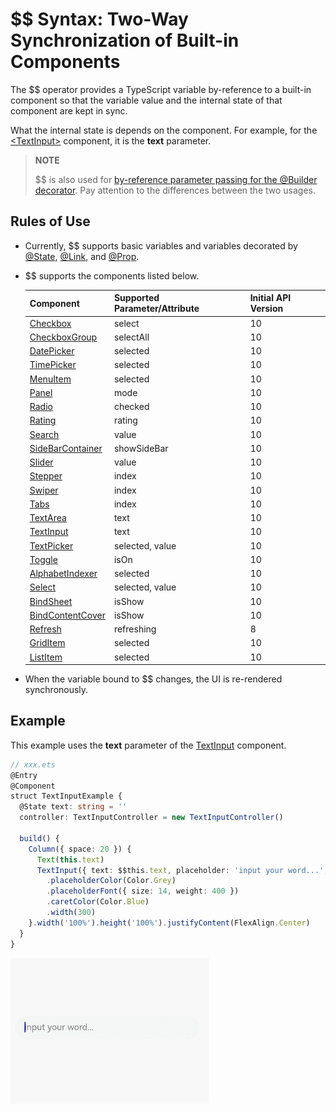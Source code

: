 # $$ Syntax: Two-Way Synchronization of Built-in Components


The $$ operator provides a TypeScript variable by-reference to a built-in component so that the variable value and the internal state of that component are kept in sync.


What the internal state is depends on the component. For example, for the [\<TextInput>](../reference/apis-arkui/arkui-ts/ts-basic-components-textinput.md) component, it is the **text** parameter.


> **NOTE**
>
> $$ is also used for [by-reference parameter passing for the @Builder decorator](arkts-builder.md#by-reference-parameter-passing). Pay attention to the differences between the two usages.


## Rules of Use

- Currently, $$ supports basic variables and variables decorated by [\@State](arkts-state.md), [\@Link](arkts-link.md), and [\@Prop](arkts-prop.md).

- $$ supports the components listed below.

  | Component                                                        | Supported Parameter/Attribute| Initial API Version|
  | ------------------------------------------------------------ | --------------- | ----------- |
  | [Checkbox](../reference/apis-arkui/arkui-ts/ts-basic-components-checkbox.md) | select          | 10          |
  | [CheckboxGroup](../reference/apis-arkui/arkui-ts/ts-basic-components-checkboxgroup.md) | selectAll       | 10          |
  | [DatePicker](../reference/apis-arkui/arkui-ts/ts-basic-components-datepicker.md) | selected        | 10          |
  | [TimePicker](../reference/apis-arkui/arkui-ts/ts-basic-components-timepicker.md) | selected        | 10          |
  | [MenuItem](../reference/apis-arkui/arkui-ts/ts-basic-components-menuitem.md) | selected        | 10          |
  | [Panel](../reference/apis-arkui/arkui-ts/ts-container-panel.md)         | mode            | 10          |
  | [Radio](../reference/apis-arkui/arkui-ts/ts-basic-components-radio.md)  | checked         | 10          |
  | [Rating](../reference/apis-arkui/arkui-ts/ts-basic-components-rating.md) | rating          | 10          |
  | [Search](../reference/apis-arkui/arkui-ts/ts-basic-components-search.md) | value           | 10          |
  | [SideBarContainer](../reference/apis-arkui/arkui-ts/ts-container-sidebarcontainer.md) | showSideBar     | 10          |
  | [Slider](../reference/apis-arkui/arkui-ts/ts-basic-components-slider.md) | value           | 10          |
  | [Stepper](../reference/apis-arkui/arkui-ts/ts-basic-components-stepper.md) | index           | 10          |
  | [Swiper](../reference/apis-arkui/arkui-ts/ts-container-swiper.md)       | index       | 10          |
  | [Tabs](../reference/apis-arkui/arkui-ts/ts-container-tabs.md)           | index           | 10          |
  | [TextArea](../reference/apis-arkui/arkui-ts/ts-basic-components-textarea.md) | text            | 10          |
  | [TextInput](../reference/apis-arkui/arkui-ts/ts-basic-components-textinput.md) | text            | 10          |
  | [TextPicker](../reference/apis-arkui/arkui-ts/ts-basic-components-textpicker.md) | selected, value| 10          |
  | [Toggle](../reference/apis-arkui/arkui-ts/ts-basic-components-toggle.md) | isOn            | 10          |
  | [AlphabetIndexer](../reference/apis-arkui/arkui-ts/ts-container-alphabet-indexer.md) | selected        | 10          |
  | [Select](../reference/apis-arkui/arkui-ts/ts-basic-components-select.md) | selected, value| 10          |
  | [BindSheet](../reference/apis-arkui/arkui-ts/ts-universal-attributes-sheet-transition.md) | isShow | 10          |
  | [BindContentCover](../reference/apis-arkui/arkui-ts/ts-universal-attributes-modal-transition.md) | isShow | 10          |
  | [Refresh](../reference/apis-arkui/arkui-ts/ts-container-refresh.md) | refreshing | 8 |
  | [GridItem](../reference/apis-arkui/arkui-ts/ts-container-griditem.md) | selected | 10 |
  | [ListItem](../reference/apis-arkui/arkui-ts/ts-container-listitem.md) | selected | 10 |

- When the variable bound to $$ changes, the UI is re-rendered synchronously.


## Example

This example uses the **text** parameter of the [TextInput](../reference/apis-arkui/arkui-ts/ts-basic-components-textinput.md) component.


```ts
// xxx.ets
@Entry
@Component
struct TextInputExample {
  @State text: string = ''
  controller: TextInputController = new TextInputController()

  build() {
    Column({ space: 20 }) {
      Text(this.text)
      TextInput({ text: $$this.text, placeholder: 'input your word...', controller: this.controller })
        .placeholderColor(Color.Grey)
        .placeholderFont({ size: 14, weight: 400 })
        .caretColor(Color.Blue)
        .width(300)
    }.width('100%').height('100%').justifyContent(FlexAlign.Center)
  }
}
```


![TextInputDouble](figures/TextInputDouble.gif)
